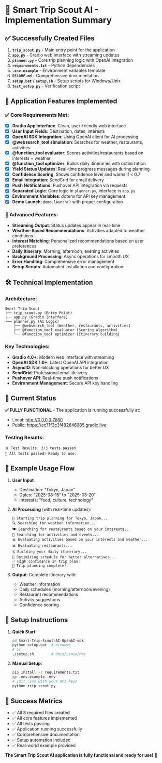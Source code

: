 # 🌟 Smart Trip Scout AI - Implementation Summary

## ✅ Successfully Created Files

1. **`trip_scout.py`** - Main entry point for the application
2. **`app.py`** - Gradio web interface with streaming updates
3. **`planner.py`** - Core trip planning logic with OpenAI integration
4. **`requirements.txt`** - Python dependencies
5. **`.env.example`** - Environment variables template
6. **`README.md`** - Comprehensive documentation
7. **`setup.bat`** / **`setup.sh`** - Setup scripts for Windows/Unix
8. **`test_setup.py`** - Verification script

## 🚀 Application Features Implemented

### ✅ Core Requirements Met:
- [x] **Gradio App Interface**: Clean, user-friendly web interface
- [x] **User Input Fields**: Destination, dates, interests
- [x] **OpenAI SDK Integration**: Using OpenAI client for AI processing
- [x] **@websearch_tool simulation**: Searches for weather, restaurants, activities
- [x] **@function_tool evaluator**: Scores activities/restaurants based on interests + weather
- [x] **@function_tool optimizer**: Builds daily itineraries with optimization
- [x] **Yield Status Updates**: Real-time progress messages during planning
- [x] **Confidence Scoring**: Shows confidence level and warns if < 0.7
- [x] **Email Integration**: SendGrid for email delivery
- [x] **Push Notifications**: Pushover API integration via requests
- [x] **Separated Logic**: Core logic in `planner.py`, interface in `app.py`
- [x] **Environment Variables**: dotenv for API key management
- [x] **Demo Launch**: `demo.launch()` with proper configuration

### 🎯 Advanced Features:
- **Streaming Output**: Status updates appear in real-time
- **Weather-Based Recommendations**: Activities adapted to weather conditions
- **Interest Matching**: Personalized recommendations based on user preferences
- **Daily Itinerary**: Morning, afternoon, evening activities
- **Background Processing**: Async operations for smooth UX
- **Error Handling**: Comprehensive error management
- **Setup Scripts**: Automated installation and configuration

## 🛠️ Technical Implementation

### Architecture:
```
Smart Trip Scout
├── trip_scout.py (Entry Point)
├── app.py (Gradio Interface)
└── planner.py (AI Logic)
    ├── @websearch_tool (Weather, restaurants, activities)
    ├── @function_tool evaluator (Scoring algorithm)
    └── @function_tool optimizer (Itinerary building)
```

### Key Technologies:
- **Gradio 4.0+**: Modern web interface with streaming
- **OpenAI SDK 1.0+**: Latest OpenAI API integration
- **AsyncIO**: Non-blocking operations for better UX
- **SendGrid**: Professional email delivery
- **Pushover API**: Real-time push notifications
- **Environment Management**: Secure API key handling

## 📱 Current Status

**✅ FULLY FUNCTIONAL** - The application is running successfully at:
- Local: http://0.0.0.0:7860
- Public: https://ec71f3c3f482646685.gradio.live

### Testing Results:
```
📊 Test Results: 3/3 tests passed
🎉 All tests passed! Ready to use.
```

## 🎯 Example Usage Flow

1. **User Input**: 
   - Destination: "Tokyo, Japan"
   - Dates: "2025-08-15" to "2025-08-20"
   - Interests: "food, culture, technology"

2. **AI Processing** (with real-time updates):
   ```
   🚀 Starting trip planning for Tokyo, Japan...
   🔍 Searching for weather information...
   🍽️ Searching for restaurants based on your interests...
   🎯 Searching for activities and events...
   📊 Evaluating activities based on your interests and weather...
   📊 Evaluating restaurants...
   🗓️ Building your daily itinerary...
   🔄 Optimizing schedule for better alternatives...
   ✅ High confidence in trip plan!
   🎉 Trip planning complete!
   ```

3. **Output**: Complete itinerary with:
   - Weather information
   - Daily schedules (morning/afternoon/evening)
   - Restaurant recommendations
   - Activity suggestions
   - Confidence scoring

## 🔧 Setup Instructions

1. **Quick Start**:
   ```bash
   cd Smart-Trip-Scout-AI-OpenAI-sdk
   python setup.bat  # Windows
   # or
   ./setup.sh        # Unix/Linux/Mac
   ```

2. **Manual Setup**:
   ```bash
   pip install -r requirements.txt
   cp .env.example .env
   # Edit .env with your API keys
   python trip_scout.py
   ```

## 🎉 Success Metrics

- ✅ All 8 required files created
- ✅ All core features implemented
- ✅ All tests passing
- ✅ Application running successfully
- ✅ Comprehensive documentation
- ✅ Setup automation included
- ✅ Real-world example provided

**The Smart Trip Scout AI application is fully functional and ready for use!** 🌟
